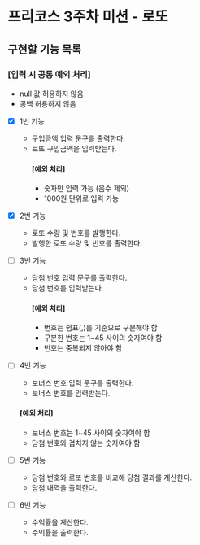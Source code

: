 # 프리코스 3주차 미션 - 로또

## 구현할 기능 목록

### [입력 시 공통 예외 처리]
- null 값 허용하지 않음
- 공백 허용하지 않음


- [x] 1번 기능
  - 구입금액 입력 문구를 출력한다.
  - 로또 구입금액을 입력받는다.
    #### [예외 처리]
    - 숫자만 입력 가능 (음수 제외)
    - 1000원 단위로 입력 가능


- [x] 2번 기능
  - 로또 수량 및 번호를 발행한다.
  - 발행한 로또 수량 및 번호를 출력한다.

  
-[ ] 3번 기능
  - 당첨 번호 입력 문구를 출력한다.
  - 당첨 번호를 입력받는다.
    #### [예외 처리]
    - 번호는 쉼표(,)를 기준으로 구분해야 함
    - 구분한 번호는 1~45 사이의 숫자여야 함
    - 번호는 중복되지 않아야 함


-[ ] 4번 기능
  - 보너스 번호 입력 문구를 출력한다.
  - 보너스 번호를 입력받는다.
  #### [예외 처리]
  - 보너스 번호는 1~45 사이의 숫자여야 함
  - 당첨 번호와 겹치지 않는 숫자여야 함


-[ ] 5번 기능
  - 당첨 번호와 로또 번호를 비교해 당첨 결과를 계산한다.
  - 당첨 내역을 출력한다.


-[ ] 6번 기능
  - 수익률을 계산한다.
  - 수익률을 출력한다.